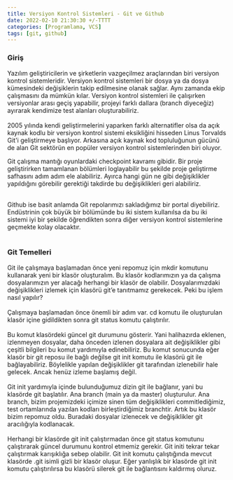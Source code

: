 ```yaml
---
title: Versiyon Kontrol Sistemleri - Git ve Github
date: 2022-02-10 21:30:30 +/-TTTT
categories: [Programlama, VCS]
tags: [git, github]
---
```


### Giriş

<div class='text-justify'>
Yazılım geliştiricilerin ve şirketlerin vazgeçilmez araçlarından biri versiyon kontrol sistemleridir. Versiyon kontrol sistemleri bir dosya ya da dosya kümesindeki değişiklerin takip edilmesine olanak sağlar. Aynı zamanda ekip çalışmasını da mümkün kılar. Versiyon kontrol sistemleri ile çalışırken versiyonlar arası geçiş yapabilir, projeyi farklı dallara (branch diyeceğiz) ayırarak kendimize test alanları oluşturabiliriz.
</div><br>

<div class='text-justify'>
2005 yılında kendi geliştirmelerini yaparken farklı alternatifler olsa da açık kaynak kodlu bir versiyon kontrol sistemi eksikliğini hisseden Linus Torvalds Git'i geliştirmeye başlıyor. Arkasına açık kaynak kod topluluğunun gücünü de alan Git sektörün en popüler versiyon kontrol sistemlerinden biri oluyor.

Git çalışma mantığı oyunlardaki checkpoint kavramı gibidir. Bir proje geliştirirken tamamlanan bölümleri loglayabilir bu şekilde proje geliştirme safhasını adım adım ele alabiliriz. Ayırca hangi gün ne gibi değişiklikler yapıldığını görebilir gerektiği takdirde bu değişiklikleri geri alabiliriz.
</div><br>

<div class='text-justify'>
Github ise basit anlamda Git repolarımızı sakladığımız bir portal diyebiliriz. Endüstrinin çok büyük bir bölümünde bu iki sistem kullanılsa da bu iki sistemi iyi bir şekilde öğrendikten sonra diğer versiyon kontrol sistemlerine geçmekte kolay olacaktır.
</div><br>

### Git Temelleri

<div class='text-justify'>
Git ile çalışmaya başlamadan önce yeni repomuz için mkdir komutunu kullanarak yeni bir klasör oluşturalım. Bu klasör kodlarımızın ya da çalışma dosyalarımızın yer alacağı herhangi bir klasör de olabilir. Dosyalarımızdaki değişiklikleri izlemek için klasörü git’e tanıtmamız gerekecek. Peki bu işlem nasıl yapılır?</div><br>

<div class='text-justify'>Çalışmaya başlamadan önce önemli bir adım var. cd komutu ile oluşturulan klasör içine gidildikten sonra git status komutu çalıştırılır.</div><br>

<div class='text-justify'>Bu komut klasördeki güncel git durumunu gösterir. Yani halihazırda eklenen, izlenmeyen dosyalar, daha önceden izlenen dosyalara ait değişiklikler gibi çeşitli bilgileri bu komut yardımıyla edinebiliriz. Bu komut sonucunda eğer klasör bir git reposu ile bağlı değilse git init komutu ile klasörü git ile bağlayabiliriz. Böylelikle yapılan değişiklikler git tarafından izlenebilir hale gelecek. Ancak henüz izleme başlamış değil. </div><br>

<div class='text-justify'>Git init yardımıyla içinde bulunduğumuz dizin git ile bağlanır, yani bu klasörde git başlatılır. Ana branch (main ya da master) oluşturulur. Ana branch, bizim projemizdeki içimize sinen tüm değişiklikleri commitlediğimiz, test ortamlarında yazılan kodları birleştirdiğimiz branchtir. Artık bu klasör bizim repomuz oldu. Buradaki dosyalar izlenecek ve değişiklikler git aracılığıyla kodlanacak.</div><br>

<div class='text-justify'>Herhangi bir klasörde git init çalıştırmadan önce git status komutunu çalıştırarak güncel durumunu kontrol etmemiz gerekir. Git initi tekrar tekar çalıştırmak karışıklığa sebep olabilir.
Git init komutu çalıştığında mevcut klasörde .git isimli gizli bir klasör oluşur. Eğer yanlışlık bir klasörde git init komutu çalıştırılırsa bu klasörü silerek git ile bağlantısını kaldırmış oluruz.</div><br>